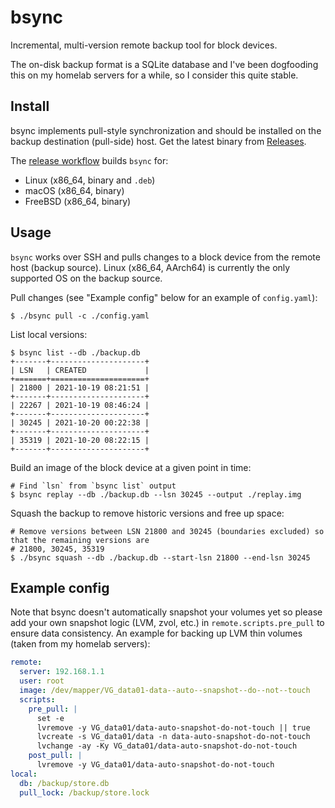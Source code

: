 # bsync

Incremental, multi-version remote backup tool for block devices.

The on-disk backup format is a SQLite database and I've been dogfooding this on my homelab servers for a while, so I consider this quite stable.

## Install

bsync implements pull-style synchronization and should be installed on the backup destination (pull-side) host. Get the latest binary from [Releases](https://github.com/losfair/bsync/releases).

The [release workflow](https://github.com/losfair/bsync/blob/main/.github/workflows/ci.yml) builds `bsync` for:

- Linux (x86_64, binary and `.deb`)
- macOS (x86_64, binary)
- FreeBSD (x86_64, binary)

## Usage

`bsync` works over SSH and pulls changes to a block device from the remote host (backup source). Linux (x86\_64, AArch64) is currently the only supported OS on the backup source.

Pull changes (see "Example config" below for an example of `config.yaml`):

```
$ ./bsync pull -c ./config.yaml
```

List local versions:

```
$ bsync list --db ./backup.db
+-------+---------------------+
| LSN   | CREATED             |
+=======+=====================+
| 21800 | 2021-10-19 08:21:51 |
+-------+---------------------+
| 22267 | 2021-10-19 08:46:24 |
+-------+---------------------+
| 30245 | 2021-10-20 00:22:38 |
+-------+---------------------+
| 35319 | 2021-10-20 08:22:15 |
+-------+---------------------+
```

Build an image of the block device at a given point in time:

```
# Find `lsn` from `bsync list` output
$ bsync replay --db ./backup.db --lsn 30245 --output ./replay.img
```

Squash the backup to remove historic versions and free up space:

```
# Remove versions between LSN 21800 and 30245 (boundaries excluded) so that the remaining versions are
# 21800, 30245, 35319
$ ./bsync squash --db ./backup.db --start-lsn 21800 --end-lsn 30245 
```

## Example config

Note that bsync doesn't automatically snapshot your volumes yet so please add your own snapshot logic (LVM, zvol, etc.) in `remote.scripts.pre_pull` to ensure data consistency. An example for backing up LVM thin volumes (taken from my homelab servers):

```yaml
remote:
  server: 192.168.1.1
  user: root
  image: /dev/mapper/VG_data01-data--auto--snapshot--do--not--touch
  scripts:
    pre_pull: |
      set -e
      lvremove -y VG_data01/data-auto-snapshot-do-not-touch || true
      lvcreate -s VG_data01/data -n data-auto-snapshot-do-not-touch
      lvchange -ay -Ky VG_data01/data-auto-snapshot-do-not-touch
    post_pull: |
      lvremove -y VG_data01/data-auto-snapshot-do-not-touch
local:
  db: /backup/store.db
  pull_lock: /backup/store.lock
```
